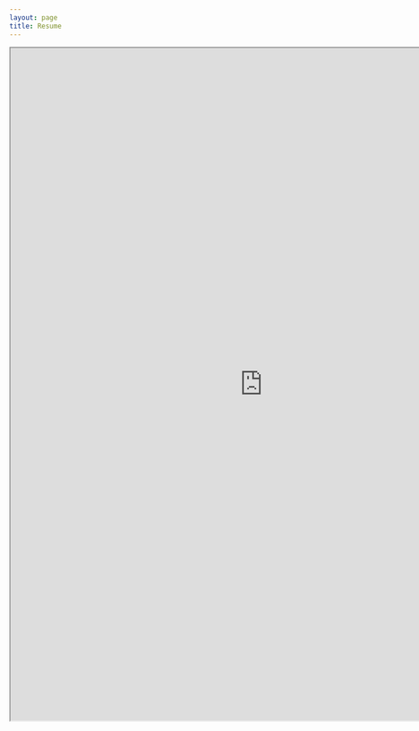 ```yaml
---
layout: page
title: Resume
---
```


<iframe src="https://rxresu.me/r/ZyohdRgR" height=1200px width=900px></iframe>
